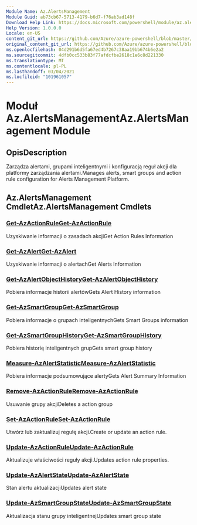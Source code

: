 ```yaml
---
Module Name: Az.AlertsManagement
Module Guid: ab73cb67-5713-4179-b6d7-f76ab3ad148f
Download Help Link: https://docs.microsoft.com/powershell/module/az.alertsmanagement
Help Version: 1.0.0.0
Locale: en-US
content_git_url: https://github.com/Azure/azure-powershell/blob/master/src/AlertsManagement/AlertsManagement/help/Az.AlertsManagement.md
original_content_git_url: https://github.com/Azure/azure-powershell/blob/master/src/AlertsManagement/AlertsManagement/help/Az.AlertsManagement.md
ms.openlocfilehash: 04d291b6d5fa67ed4b7267c38aa19bb674b6e2a2
ms.sourcegitcommit: 4dfb0cc533b83f77afdcfbe2618c1e6c8d221330
ms.translationtype: MT
ms.contentlocale: pl-PL
ms.lasthandoff: 03/04/2021
ms.locfileid: "101961057"
---
```

# <span data-ttu-id="d7eaa-101">Moduł Az.AlertsManagement</span><span class="sxs-lookup"><span data-stu-id="d7eaa-101">Az.AlertsManagement Module</span></span>
## <span data-ttu-id="d7eaa-102">Opis</span><span class="sxs-lookup"><span data-stu-id="d7eaa-102">Description</span></span>
<span data-ttu-id="d7eaa-103">Zarządza alertami, grupami inteligentnymi i konfiguracją reguł akcji dla platformy zarządzania alertami.</span><span class="sxs-lookup"><span data-stu-id="d7eaa-103">Manages alerts, smart groups and action rule configuration for Alerts Management Platform.</span></span>

## <span data-ttu-id="d7eaa-104">Az.AlertsManagement Cmdlet</span><span class="sxs-lookup"><span data-stu-id="d7eaa-104">Az.AlertsManagement Cmdlets</span></span>
### [<span data-ttu-id="d7eaa-105">Get-AzActionRule</span><span class="sxs-lookup"><span data-stu-id="d7eaa-105">Get-AzActionRule</span></span>](Get-AzActionRule.md)
<span data-ttu-id="d7eaa-106">Uzyskiwanie informacji o zasadach akcji</span><span class="sxs-lookup"><span data-stu-id="d7eaa-106">Get Action Rules Information</span></span>

### [<span data-ttu-id="d7eaa-107">Get-AzAlert</span><span class="sxs-lookup"><span data-stu-id="d7eaa-107">Get-AzAlert</span></span>](Get-AzAlert.md)
<span data-ttu-id="d7eaa-108">Uzyskiwanie informacji o alertach</span><span class="sxs-lookup"><span data-stu-id="d7eaa-108">Get Alerts Information</span></span>

### [<span data-ttu-id="d7eaa-109">Get-AzAlertObjectHistory</span><span class="sxs-lookup"><span data-stu-id="d7eaa-109">Get-AzAlertObjectHistory</span></span>](Get-AzAlertObjectHistory.md)
<span data-ttu-id="d7eaa-110">Pobiera informacje historii alertów</span><span class="sxs-lookup"><span data-stu-id="d7eaa-110">Gets Alert History information</span></span>

### [<span data-ttu-id="d7eaa-111">Get-AzSmartGroup</span><span class="sxs-lookup"><span data-stu-id="d7eaa-111">Get-AzSmartGroup</span></span>](Get-AzSmartGroup.md)
<span data-ttu-id="d7eaa-112">Pobiera informacje o grupach inteligentnych</span><span class="sxs-lookup"><span data-stu-id="d7eaa-112">Gets Smart Groups information</span></span>

### [<span data-ttu-id="d7eaa-113">Get-AzSmartGroupHistory</span><span class="sxs-lookup"><span data-stu-id="d7eaa-113">Get-AzSmartGroupHistory</span></span>](Get-AzSmartGroupHistory.md)
<span data-ttu-id="d7eaa-114">Pobiera historię inteligentnych grup</span><span class="sxs-lookup"><span data-stu-id="d7eaa-114">Gets smart group history</span></span>

### [<span data-ttu-id="d7eaa-115">Measure-AzAlertStatistic</span><span class="sxs-lookup"><span data-stu-id="d7eaa-115">Measure-AzAlertStatistic</span></span>](Measure-AzAlertStatistic.md)
<span data-ttu-id="d7eaa-116">Pobiera informacje podsumowujące alerty</span><span class="sxs-lookup"><span data-stu-id="d7eaa-116">Gets Alert Summary Information</span></span>

### [<span data-ttu-id="d7eaa-117">Remove-AzActionRule</span><span class="sxs-lookup"><span data-stu-id="d7eaa-117">Remove-AzActionRule</span></span>](Remove-AzActionRule.md)
<span data-ttu-id="d7eaa-118">Usuwanie grupy akcji</span><span class="sxs-lookup"><span data-stu-id="d7eaa-118">Deletes a action group</span></span>

### [<span data-ttu-id="d7eaa-119">Set-AzActionRule</span><span class="sxs-lookup"><span data-stu-id="d7eaa-119">Set-AzActionRule</span></span>](Set-AzActionRule.md)
<span data-ttu-id="d7eaa-120">Utwórz lub zaktualizuj regułę akcji.</span><span class="sxs-lookup"><span data-stu-id="d7eaa-120">Create or update an action rule.</span></span>

### [<span data-ttu-id="d7eaa-121">Update-AzActionRule</span><span class="sxs-lookup"><span data-stu-id="d7eaa-121">Update-AzActionRule</span></span>](Update-AzActionRule.md)
<span data-ttu-id="d7eaa-122">Aktualizuje właściwości reguły akcji.</span><span class="sxs-lookup"><span data-stu-id="d7eaa-122">Updates action rule properties.</span></span>

### [<span data-ttu-id="d7eaa-123">Update-AzAlertState</span><span class="sxs-lookup"><span data-stu-id="d7eaa-123">Update-AzAlertState</span></span>](Update-AzAlertState.md)
<span data-ttu-id="d7eaa-124">Stan alertu aktualizacji</span><span class="sxs-lookup"><span data-stu-id="d7eaa-124">Updates alert state</span></span>

### [<span data-ttu-id="d7eaa-125">Update-AzSmartGroupState</span><span class="sxs-lookup"><span data-stu-id="d7eaa-125">Update-AzSmartGroupState</span></span>](Update-AzSmartGroupState.md)
<span data-ttu-id="d7eaa-126">Aktualizacja stanu grupy inteligentnej</span><span class="sxs-lookup"><span data-stu-id="d7eaa-126">Updates smart group state</span></span>

